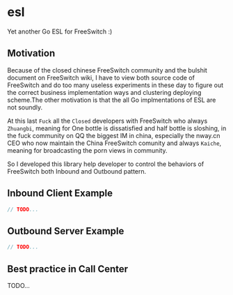 # esl

Yet another Go ESL for FreeSwitch :)

## Motivation

Because of the closed chinese FreeSwitch community and the bulshit document on FreeSwitch wiki, I have to view both source code of FreeSwitch and do too many useless experiments in these day to figure out the correct business implementation ways and clustering deploying scheme.The other motivation is that the all Go implmentations of ESL are not soundly.

At this last `Fuck` all the `Closed` developers with FreeSwitch who always `Zhuangbi`, meaning for One bottle is dissatisfied and half bottle is sloshing, in the fuck community on QQ the biggest IM in china, especially the nway.cn CEO who now maintain the China FreeSwitch comunity and always `Kaiche`, meaning for broadcasting the porn views in community.

So I developed this library help developer to control the behaviors of FreeSwitch both Inbound and Outbound pattern.


## Inbound Client Example

```go
// TODO...
```

## Outbound Server Example

```go
// TODO...
```

## Best practice in Call Center 

TODO...